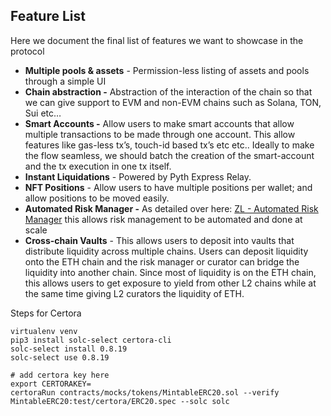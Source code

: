 ## Feature List

Here we document the final list of features we want to showcase in the protocol

- **Multiple pools & assets** - Permission-less listing of assets and pools through a simple UI
- **Chain abstraction -** Abstraction of the interaction of the chain so that we can give support to EVM and non-EVM chains such as Solana, TON, Sui etc…
- **Smart Accounts -** Allow users to make smart accounts that allow multiple transactions to be made through one account. This allow features like gas-less tx’s, touch-id based tx’s etc etc.. Ideally to make the flow seamless, we should batch the creation of the smart-account and the tx execution in one tx itself.
- **Instant Liquidations** - Powered by Pyth Express Relay.
- **NFT Positions** - Allow users to have multiple positions per wallet; and allow positions to be moved easily.
- **Automated Risk Manager -** As detailed over here: [ZL - Automated Risk Manager](https://www.notion.so/ZL-Automated-Risk-Manager-77301ade66a7441fb8bbbd0deef2f89e?pvs=21) this allows risk management to be automated and done at scale
- **Cross-chain Vaults** - This allows users to deposit into vaults that distribute liquidity across multiple chains. Users can deposit liquidity onto the ETH chain and the risk manager or curator can bridge the liquidity into another chain. Since most of liquidity is on the ETH chain, this allows users to get exposure to yield from other L2 chains while at the same time giving L2 curators the liquidity of ETH.

Steps for Certora

```
virtualenv venv
pip3 install solc-select certora-cli
solc-select install 0.8.19
solc-select use 0.8.19

# add certora key here
export CERTORAKEY=
certoraRun contracts/mocks/tokens/MintableERC20.sol --verify MintableERC20:test/certora/ERC20.spec --solc solc
```
